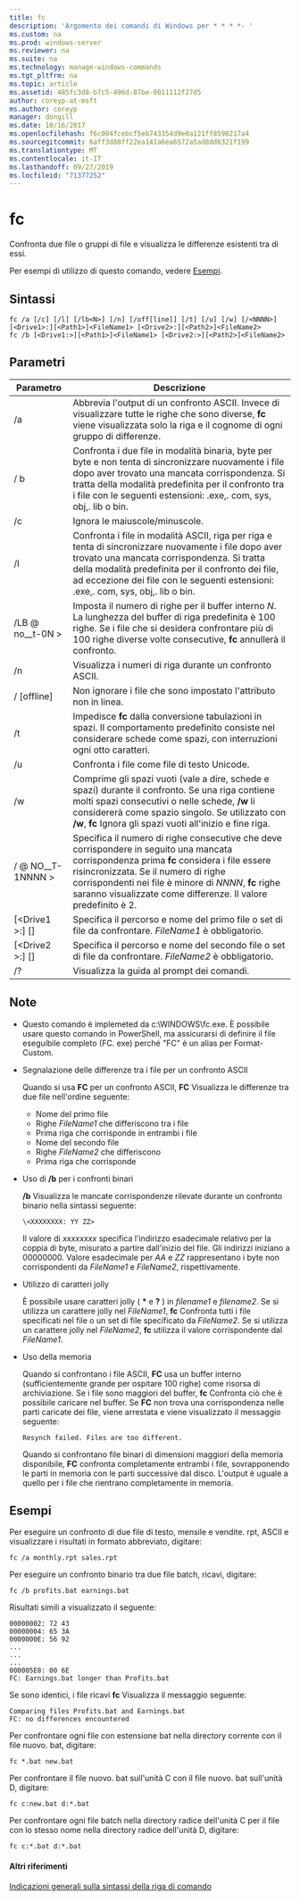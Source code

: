 ```yaml
---
title: fc
description: 'Argomento dei comandi di Windows per * * * *- '
ms.custom: na
ms.prod: windows-server
ms.reviewer: na
ms.suite: na
ms.technology: manage-windows-commands
ms.tgt_pltfrm: na
ms.topic: article
ms.assetid: 485fc3d8-b7c5-496d-87be-0011112f27d5
author: coreyp-at-msft
ms.author: coreyp
manager: dongill
ms.date: 10/16/2017
ms.openlocfilehash: f6c004fcebcf5eb743354d9e0a121ff8598217a4
ms.sourcegitcommit: 6aff3d88ff22ea141a6ea6572a5ad8dd6321f199
ms.translationtype: MT
ms.contentlocale: it-IT
ms.lasthandoff: 09/27/2019
ms.locfileid: "71377252"
---
```

# <a name="fc"></a>fc



Confronta due file o gruppi di file e visualizza le differenze esistenti tra di essi.

Per esempi di utilizzo di questo comando, vedere [Esempi](#BKMK_examples).

## <a name="syntax"></a>Sintassi

```
fc /a [/c] [/l] [/lb<N>] [/n] [/off[line]] [/t] [/u] [/w] [/<NNNN>] [<Drive1>:][<Path1>]<FileName1> [<Drive2>:][<Path2>]<FileName2>
fc /b [<Drive1:>][<Path1>]<FileName1> [<Drive2:>][<Path2>]<FileName2>
```

## <a name="parameters"></a>Parametri

|            Parametro             |                                                                                                                                     Descrizione                                                                                                                                      |
|----------------------------------|--------------------------------------------------------------------------------------------------------------------------------------------------------------------------------------------------------------------------------------------------------------------------------------|
|                /a                |                                                 Abbrevia l'output di un confronto ASCII. Invece di visualizzare tutte le righe che sono diverse, **fc** viene visualizzata solo la riga e il cognome di ogni gruppo di differenze.                                                  |
|                / b                |             Confronta i due file in modalità binaria, byte per byte e non tenta di sincronizzare nuovamente i file dopo aver trovato una mancata corrispondenza. Si tratta della modalità predefinita per il confronto tra i file con le seguenti estensioni: .exe,. com, sys, obj,. lib o bin.              |
|                /c                |                                                                                                                               Ignora le maiuscole/minuscole.                                                                                                                               |
|                /l                |               Confronta i file in modalità ASCII, riga per riga e tenta di sincronizzare nuovamente i file dopo aver trovato una mancata corrispondenza. Si tratta della modalità predefinita per il confronto dei file, ad eccezione dei file con le seguenti estensioni: .exe,. com, sys, obj,. lib o bin.                |
|             /LB @ no__t-0N >              |                         Imposta il numero di righe per il buffer interno *N*. La lunghezza del buffer di riga predefinita è 100 righe. Se i file che si desidera confrontare più di 100 righe diverse volte consecutive, **fc** annullerà il confronto.                         |
|                /n                |                                                                                                                Visualizza i numeri di riga durante un confronto ASCII.                                                                                                                 |
|            / [offline]            |                                                                                                               Non ignorare i file che sono impostato l'attributo non in linea.                                                                                                               |
|                /t                |                                                                    Impedisce **fc** dalla conversione tabulazioni in spazi. Il comportamento predefinito consiste nel considerare schede come spazi, con interruzioni ogni otto caratteri.                                                                    |
|                /u                |                                                                                                                        Confronta i file come file di testo Unicode.                                                                                                                         |
|                /w                |         Comprime gli spazi vuoti (vale a dire, schede e spazi) durante il confronto. Se una riga contiene molti spazi consecutivi o nelle schede, **/w** li considererà come spazio singolo. Se utilizzato con **/w**, **fc** Ignora gli spazi vuoti all'inizio e fine riga.         |
|             / @ NO__T-1NNNN >             | Specifica il numero di righe consecutive che deve corrispondere in seguito una mancata corrispondenza prima **fc** considera i file essere risincronizzata. Se il numero di righe corrispondenti nei file è minore di *NNNN*, **fc** righe saranno visualizzate come differenze. Il valore predefinito è 2. |
| [\<Drive1 >:] [<Path1>] <FileName1> |                                                                                        Specifica il percorso e nome del primo file o set di file da confrontare. *FileName1* è obbligatorio.                                                                                        |
| [\<Drive2 >:] [<Path2>] <FileName2> |                                                                                       Specifica il percorso e nome del secondo file o set di file da confrontare. *FileName2* è obbligatorio.                                                                                        |
|                /?                |                                                                                                                         Visualizza la guida al prompt dei comandi.                                                                                                                         |

## <a name="remarks"></a>Note

-   Questo comando è implemeted da c:\WINDOWS\fc.exe. È possibile usare questo comando in PowerShell, ma assicurarsi di definire il file eseguibile completo (FC. exe) perché "FC" è un alias per Format-Custom.

-   Segnalazione delle differenze tra i file per un confronto ASCII

    Quando si usa **FC** per un confronto ASCII, **FC** Visualizza le differenze tra due file nell'ordine seguente:  
    -   Nome del primo file
    -   Righe *FileName1* che differiscono tra i file
    -   Prima riga che corrisponde in entrambi i file
    -   Nome del secondo file
    -   Righe *FileName2* che differiscono
    -   Prima riga che corrisponde
-   Uso di **/b** per i confronti binari

    **/b** Visualizza le mancate corrispondenze rilevate durante un confronto binario nella sintassi seguente:

    `\<XXXXXXXX: YY ZZ>`

    Il valore di *xxxxxxxx* specifica l'indirizzo esadecimale relativo per la coppia di byte, misurato a partire dall'inizio del file. Gli indirizzi iniziano a 00000000. Valore esadecimale per *AA* e *ZZ* rappresentano i byte non corrispondenti da *FileName1* e *FileName2*, rispettivamente.
-   Utilizzo di caratteri jolly

    È possibile usare caratteri jolly ( **&#42;** e **?** ) in *filename1* e *filename2*. Se si utilizza un carattere jolly nel *FileName1*, **fc** Confronta tutti i file specificati nel file o un set di file specificato da *FileName2*. Se si utilizza un carattere jolly nel *FileName2*, **fc** utilizza il valore corrispondente dal *FileName1*.
-   Uso della memoria

    Quando si confrontano i file ASCII, **FC** usa un buffer interno (sufficientemente grande per ospitare 100 righe) come risorsa di archiviazione. Se i file sono maggiori del buffer, **fc** Confronta ciò che è possibile caricare nel buffer. Se **FC** non trova una corrispondenza nelle parti caricate dei file, viene arrestata e viene visualizzato il messaggio seguente:

    `Resynch failed. Files are too different.`

    Quando si confrontano file binari di dimensioni maggiori della memoria disponibile, **FC** confronta completamente entrambi i file, sovrapponendo le parti in memoria con le parti successive dal disco. L'output è uguale a quello per i file che rientrano completamente in memoria.

## <a name="BKMK_examples"></a>Esempi

Per eseguire un confronto di due file di testo, mensile e vendite. rpt, ASCII e visualizzare i risultati in formato abbreviato, digitare:
```
fc /a monthly.rpt sales.rpt 
```
Per eseguire un confronto binario tra due file batch, ricavi, digitare:
```
fc /b profits.bat earnings.bat
```
Risultati simili a visualizzato il seguente:
```
00000002: 72 43
00000004: 65 3A
0000000E: 56 92
...
...
...
000005E8: 00 6E
FC: Earnings.bat longer than Profits.bat
```
Se sono identici, i file ricavi **fc** Visualizza il messaggio seguente:
```
Comparing files Profits.bat and Earnings.bat
FC: no differences encountered
```
Per confrontare ogni file con estensione bat nella directory corrente con il file nuovo. bat, digitare:
```
fc *.bat new.bat
```
Per confrontare il file nuovo. bat sull'unità C con il file nuovo. bat sull'unità D, digitare:
```
fc c:new.bat d:*.bat
```
Per confrontare ogni file batch nella directory radice dell'unità C per il file con lo stesso nome nella directory radice dell'unità D, digitare:
```
fc c:*.bat d:*.bat
```

#### <a name="additional-references"></a>Altri riferimenti

[Indicazioni generali sulla sintassi della riga di comando](command-line-syntax-key.md)
